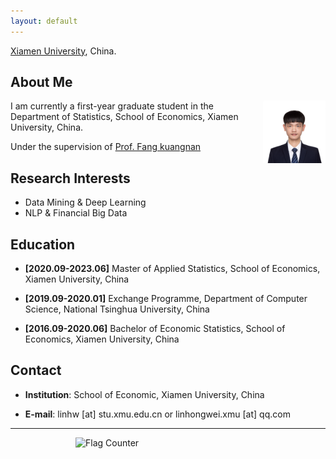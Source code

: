 ```yaml
---
layout: default
---
```


[Xiamen University](http://www.xmu.edu.cn/), China.

## About Me

<img  class="profile-picture" src="raw2.jpg" alt="Linhw" width="100" align="right" />

I am currently a first-year graduate student in the Department of Statistics, School of Economics, Xiamen University, China.

Under the supervision of [Prof. Fang kuangnan](http://www.kuangnanfang.com)

## Research Interests 

- Data Mining & Deep Learning
- NLP & Financial Big Data

## Education
- **[2020.09-2023.06]** Master of Applied Statistics, School of Economics, Xiamen University, China

- **[2019.09-2020.01]** Exchange Programme, Department of Computer Science, National Tsinghua University, China

- **[2016.09-2020.06]** Bachelor of Economic Statistics, School of Economics, Xiamen University, China



## Contact

- **Institution**: School of Economic, Xiamen University, China

- **E-mail**:  linhw [at] stu.xmu.edu.cn or linhongwei.xmu [at] qq.com 

---
<a href="https://info.flagcounter.com/Gj6T"><img  class="profile-picture" src="https://s11.flagcounter.com/count2/Gj6T/bg_FFFFFF/txt_000000/border_CCCCCC/columns_3/maxflags_10/viewers_0/labels_0/pageviews_0/flags_0/percent_0/" alt="Flag Counter" border="0" width="400" align="right" ></a>
